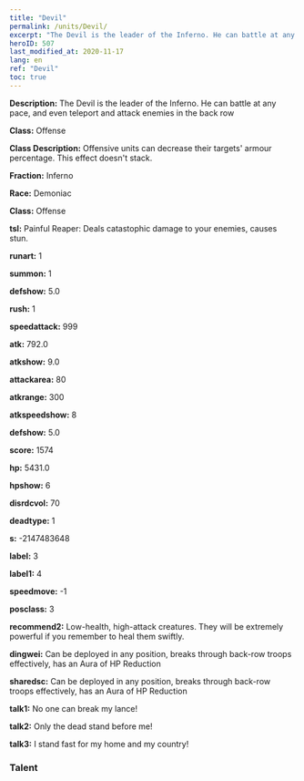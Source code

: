 ```yaml
---
title: "Devil"
permalink: /units/Devil/
excerpt: "The Devil is the leader of the Inferno. He can battle at any pace, and even teleport and attack enemies in the back row"
heroID: 507
last_modified_at: 2020-11-17
lang: en
ref: "Devil"
toc: true
---
```

 **Description:** The Devil is the leader of the Inferno. He can battle at any pace, and even teleport and attack enemies in the back row

 **Class:** Offense

 **Class Description:** Offensive units can decrease their targets' armour percentage. This effect doesn't stack.

 **Fraction:** Inferno

 **Race:** Demoniac

 **Class:** Offense

 **tsl:** Painful Reaper: Deals catastophic damage to your enemies, causes stun.

 **runart:** 1

 **summon:** 1

 **defshow:** 5.0

 **rush:** 1

 **speedattack:** 999

 **atk:** 792.0

 **atkshow:** 9.0

 **attackarea:** 80

 **atkrange:** 300

 **atkspeedshow:** 8

 **defshow:** 5.0

 **score:** 1574

 **hp:** 5431.0

 **hpshow:** 6

 **disrdcvol:** 70

 **deadtype:** 1

 **s:** -2147483648

 **label:** 3

 **label1:** 4

 **speedmove:** -1

 **posclass:** 3

 **recommend2:** Low-health, high-attack creatures. They will be extremely powerful if you remember to heal them swiftly.

 **dingwei:** Can be deployed in any position, breaks through back-row troops effectively, has an Aura of HP Reduction

 **sharedsc:** Can be deployed in any position, breaks through back-row troops effectively, has an Aura of HP Reduction

 **talk1:** No one can break my lance!

 **talk2:** Only the dead stand before me!

 **talk3:** I stand fast for my home and my country!

### Talent
